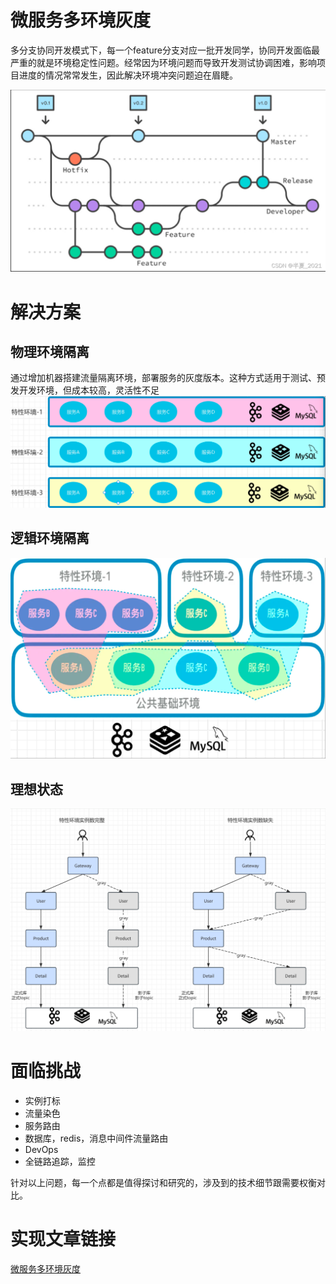 # 微服务多环境灰度
多分支协同开发模式下，每一个feature分支对应一批开发同学，协同开发面临最严重的就是环境稳定性问题。经常因为环境问题而导致开发测试协调困难，影响项目进度的情况常常发生，因此解决环境冲突问题迫在眉睫。

![git分支管理](images/git_branch.png)
# 解决方案
## 物理环境隔离
通过增加机器搭建流量隔离环境，部署服务的灰度版本。这种方式适用于测试、预发开发环境，但成本较高，灵活性不足
![物理环境隔离](images/physical_isolation.png)
## 逻辑环境隔离
![逻辑环境隔离](images/logical_isolation.png)
## 理想状态
![image3.png](images/gray_env.png)
# 面临挑战
- 实例打标
- 流量染色
- 服务路由
- 数据库，redis，消息中间件流量路由
- DevOps
- 全链路追踪，监控

针对以上问题，每一个点都是值得探讨和研究的，涉及到的技术细节跟需要权衡对比。

# 实现文章链接
[微服务多环境灰度](https://juejin.cn/post/7393533296241754150)
